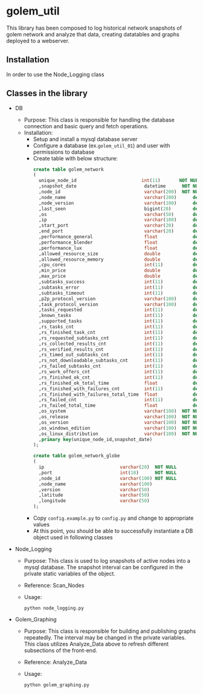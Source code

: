 # golem_util

This library has been composed to log historical network snapshots of golem network and analyze that data, creating datatables and graphs deployed to a webserver.

## Installation

In order to use the Node_Logging class

## Classes in the library

  * DB
    * Purpose: This class is responsible for handling the database connection and basic query and fetch operations.
    * Installation:
      * Setup and install a mysql database server
      * Configure a database (ex.`golem_util_01`) and user with permissions to database
      * Create table with below structure:
        ```sql
        create table golem_network
        (
          unique_node_id                        int(11)       NOT NULL   auto_increment
          ,snapshot_date                         datetime      NOT NULL  
          ,node_id                               varchar(200)  NOT NULL
          ,node_name                             varchar(200)      default NULL
          ,node_version                          varchar(100)      default NULL
          ,last_seen                             bigint(20)        default NULL
          ,os                                    varchar(50)       default NULL
          ,ip                                    varchar(100)      default NULL
          ,start_port                            varchar(20)       default NULL
          ,end_port                              varchar(20)       default NULL
          ,performance_general                   float             default NULL
          ,performance_blender                   float             default NULL
          ,performance_lux                       float             default NULL
          ,allowed_resource_size                 double            default 0
          ,allowed_resource_memory               double            default 0
          ,cpu_cores                             int(11)           default NULL
          ,min_price                             double            default 0
          ,max_price                             double            default 0
          ,subtasks_success                      int(11)           default NULL
          ,subtasks_error                        int(11)           default NULL
          ,subtasks_timeout                      int(11)           default NULL
          ,p2p_protocol_version                  varchar(100)      default NULL
          ,task_protocol_version                 varchar(100)      default NULL
          ,tasks_requested                       int(11)           default NULL
          ,known_tasks                           int(11)           default NULL
          ,supported_tasks                       int(11)           default NULL
          ,rs_tasks_cnt                          int(11)           default NULL
          ,rs_finished_task_cnt                  int(11)           default NULL
          ,rs_requested_subtasks_cnt             int(11)           default NULL
          ,rs_collected_results_cnt              int(11)           default NULL
          ,rs_verified_results_cnt               int(11)           default NULL
          ,rs_timed_out_subtasks_cnt             int(11)           default NULL
          ,rs_not_downloadable_subtasks_cnt      int(11)           default NULL
          ,rs_failed_subtasks_cnt                int(11)           default NULL
          ,rs_work_offers_cnt                    int(11)           default NULL
          ,rs_finished_ok_cnt                    int(11)           default NULL
          ,rs_finished_ok_total_time             float             default NULL
          ,rs_finished_with_failures_cnt         int(11)           default NULL
          ,rs_finished_with_failures_total_time  float             default NULL
          ,rs_failed_cnt                         int(11)           default NULL
          ,rs_failed_total_time                  float             default NULL
          ,os_system                             varchar(100)  NOT NULL 
          ,os_release                            varchar(100)  NOT NULL 
          ,os_version                            varchar(100)  NOT NULL 
          ,os_windows_edition                    varchar(100)  NOT NULL 
          ,os_linux_distribution                 varchar(100)  NOT NULL 
          ,primary key(unique_node_id,snapshot_date)
        );
        
        create table golem_network_globe
        (
          ip                            varchar(20)  NOT NULL
          ,port                         int(10)      NOT NULL
          ,node_id                      varchar(100) NOT NULL
          ,node_name                    varchar(100)
          ,version                      varchar(50)
          ,latitude                     varchar(50)
          ,longitude                    varchar(50)
        );
        ```
      * Copy `config.example.py` to `config.py` and change to appropriate values
      * At this point, you should be able to successfully instantiate a DB object used in following classes

  * Node_Logging
    * Purpose: This class is used to log snapshots of active nodes into a mysql database. The snapshot interval can be configured in the private static variables of the object. 
    * Reference: Scan_Nodes
    * Usage:
    
      ```
      python node_logging.py
      ```
      
  * Golem_Graphing
    * Purpose: This class is responsible for building and publishing graphs repeatedly. The interval may be changed in the private variables. This class utilizes Analyze_Data above to refresh different subsections of the front-end.
    * Reference: Analyze_Data
    * Usage:
      
      ```
      python golem_graphing.py
      ```
